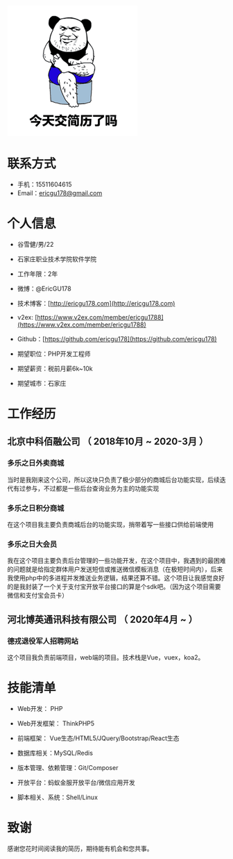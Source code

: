 ![](fEUA0Lij.gif)
# 联系方式

- 手机：15511604615
- Email：[ericgu178@gmail.com](ericgu178@gmail.com)

# 个人信息

* 谷雪健/男/22

* 石家庄职业技术学院软件学院

* 工作年限：2年

* 微博：@EricGU178

* 技术博客：[http://ericgu178.com](http://ericgu178.com)

* v2ex: [https://www.v2ex.com/member/ericgu1788](https://www.v2ex.com/member/ericgu1788)

* Github：[https://github.com/ericgu178](https://github.com/ericgu178)

* 期望职位：PHP开发工程师

* 期望薪资：税前月薪6k~10k

* 期望城市：石家庄

# 工作经历

## 北京中科佰融公司 （ 2018年10月 ~ 2020-3月 ）

### 多乐之日外卖商城

当时是我刚来这个公司，所以这块只负责了极少部分的商城后台功能实现，后续迭代有过参与，不过都是一些后台查询业务为主的功能实现

### 多乐之日积分商城

在这个项目我主要负责商城后台的功能实现，捎带着写一些接口供给前端使用

### 多乐之日大会员

我在这个项目主要负责后台管理的一些功能开发，在这个项目中，我遇到的最困难的问题就是给指定群体用户发送短信或推送微信模板消息（在极短时间内），后来我使用php中的多进程并发推送业务逻辑，结果还算不错。这个项目让我感觉良好的是我封装了一个关于支付宝开放平台接口的算是个sdk吧。（因为这个项目需要微信和支付宝会员卡）

## 河北博英通讯科技有限公司 （ 2020年4月 ~  ）

### 德戎退役军人招聘网站

这个项目我负责前端项目，web端的项目。技术栈是Vue，vuex，koa2。

# 技能清单
* Web开发： PHP

* Web开发框架： ThinkPHP5

* 前端框架： Vue生态/HTML5/JQuery/Bootstrap/React生态

* 数据库相关：MySQL/Redis

* 版本管理、依赖管理：Git/Composer

* 开放平台：蚂蚁金服开放平台/微信应用开发

* 脚本相关、系统：Shell/Linux

# 致谢

感谢您花时间阅读我的简历，期待能有机会和您共事。


